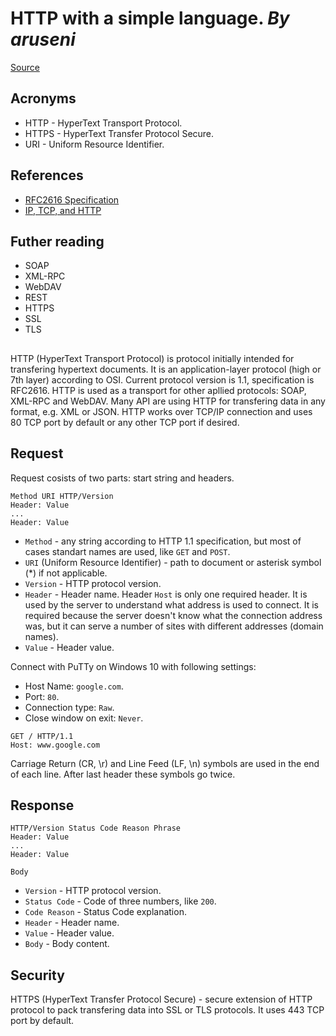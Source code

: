 # HTTP with a simple language. *By aruseni*

[Source](https://habr.com/ru/post/215117/)


## Acronyms

* HTTP - HyperText Transport Protocol.
* HTTPS - HyperText Transfer Protocol Secure.
* URI - Uniform Resource Identifier.


## References

* [RFC2616 Specification](https://tools.ietf.org/html/rfc2616)
* [IP, TCP, and HTTP](https://www.objc.io/issues/10-syncing-data/ip-tcp-http/)


## Futher reading

* SOAP
* XML-RPC
* WebDAV
* REST
* HTTPS
* SSL
* TLS


## 

HTTP (HyperText Transport Protocol) is protocol initially intended for transfering hypertext documents. It is an application-layer protocol (high or 7th layer) according to OSI. Current protocol version is 1.1, specification is RFC2616. HTTP is used as a transport for other apllied protocols: SOAP, XML-RPC and WebDAV. Many API are using HTTP for transfering data in any format, e.g. XML or JSON. HTTP works over TCP/IP connection and uses 80 TCP port by default or any other TCP port if desired.


## Request

Request cosists of two parts: start string and headers.

```
Method URI HTTP/Version
Header: Value
...
Header: Value
```

* `Method` - any string according to HTTP 1.1 specification, but most of cases standart names are used, like `GET` and `POST`.  
* `URI` (Uniform Resource Identifier) - path to document or asterisk symbol (*) if not applicable.  
* `Version` - HTTP protocol version.  
* `Header` - Header name. Header `Host` is only one required header. It is used by the server to understand what address is used to connect. It is required because the server doesn't know what the connection address was, but it can serve a number of sites with different addresses (domain names).  
* `Value` - Header value.

Connect with PuTTy on Windows 10 with following settings:
* Host Name: `google.com`.
* Port: `80`.
* Connection type: `Raw`.
* Close window on exit: `Never`.

```
GET / HTTP/1.1
Host: www.google.com

```

Carriage Return (CR, \r) and Line Feed (LF, \n) symbols are used in the end of each line. After last header these symbols go twice.


## Response

```
HTTP/Version Status Code Reason Phrase
Header: Value
...
Header: Value

Body

```

* `Version` - HTTP protocol version.
* `Status Code` - Code of three numbers, like `200`.
* `Code Reason` - Status Code explanation.
* `Header` - Header name.
* `Value` - Header value.
* `Body` - Body content.

## Security

HTTPS (HyperText Transfer Protocol Secure) - secure extension of HTTP protocol to pack transfering data into SSL or TLS protocols. It uses 443 TCP port by default.
